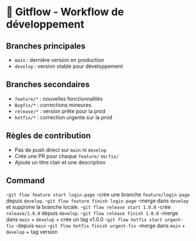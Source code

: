 # 🌊 Gitflow - Workflow de développement

## Branches principales
- `main` : dernière version en production
- `develop` : version stable pour développement

## Branches secondaires
- `feature/*` : nouvelles fonctionnalités
- `Bugfix/*` : corrections mineures
- `release/*` : version prête pour la prod
- `hotfix/*` : correction urgente sur la prod

## Règles de contribution
- Pas de push direct sur `main` ni `develop`
- Crée une PR pour chaque `feature/` ou `fix/`
- Ajoute un titre clair et une description


## Command
-``git flow feature start login-page``
-crée une branche `feature/login-page` depuis `develop`.
-``git flow feature finish login-page``
-merge dans `develop` et supprime la branche locale.
-``git flow release start 1.0.0``
-crée `release/1.0.0` depuis `develop`.
-``git flow release finish 1.0.0``
-merge dans `main` + `develop` + crée un tag v1.0.0
-``git flow hotfix start urgent-fix``
-depuis `main`
-``git flow hotfix finish urgent-fix``
-merge dans `main` + `develop` + tag version
